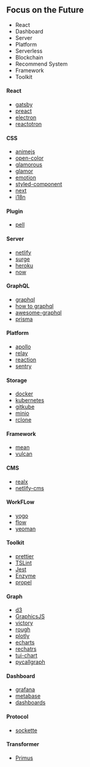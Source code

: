 
## Focus on the Future

- React
- Dashboard
- Server
- Platform
- Serverless
- Blockchain
- Recommend System
- Framework
- Toolkit



#### React

+ [gatsby](https://www.gatsbyjs.org)
+ [preact](https://preactjs.com)
+ [electron](https://electronjs.org)
+ [reactotron](https://github.com/infinitered/reactotron)

#### CSS

+ [animejs](http://animejs.com)
+ [open-color](https://yeun.github.io/open-color/)
+ [glamorous](https://glamorous.rocks)
+ [glamor](https://github.com/threepointone/glamor)
+ [emotion](https://emotion.sh)
+ [styled-component](https://www.styled-components.com)
+ [next](https://zeit.co/now)
+ [i18n](http://i18next.com/)

#### Plugin

+ [pell](https://jaredreich.com/pell)

#### Server

+ [netlify](https://www.netlify.com)
+ [surge](https://surge.sh/)
+ [heroku](https://github.com/heroku/heroku-buildpack-static)
+ [now](https://zeit.co/now)


#### GraphQL

+ [graphql](http://graphql.org/)
+ [how to graphql](https://www.howtographql.com)
+ [awesome-graphql](https://github.com/chentsulin/awesome-graphql)
+ [prisma](https://github.com/graphcool/prisma)

#### Platform

+ [apollo](http://apollo.auto)
+ [relay](https://facebook.github.io/relay/)
+ [reaction](https://reactioncommerce.com)
+ [sentry](https://sentry.io/welcome/)

#### Storage

+ [docker](https://www.docker.com)
+ [kubernetes](https://kubernetes.io)
+ [gitkube](https://gitkube.sh)
+ [minio](https://minio.io)
+ [rclone](https://rclone.org)

#### Framework

+ [mean](http://mean.io)
+ [vulcan](http://vulcanjs.org)


#### CMS

+ [realx](https://github.com/relax/relax )
+ [netlify-cms](https://www.netlifycms.org)

#### WorkFLow

+ [yogo](https://github.com/facebook/yoga)
+ [flow](https://github.com/facebook/flow)
+ [yeoman](http://yeoman.io/)

#### Toolkit

+ [prettier](https://prettier.io)
+ [TSLint](https://palantir.github.io/tslint/)
+ [Jest](https://facebook.github.io/jest/)
+ [Enzyme](http://airbnb.io/enzyme/)
+ [propel](http://propelml.org/)

#### Graph

+ [d3](https://github.com/d3/d3)
+ [GraphicsJS](http://www.graphicsjs.org/)
+ [victory](http://formidable.com/open-source/victory/)
+ [rough](http://roughjs.com)
+ [plotly](https://plot.ly)
+ [echarts](http://echarts.baidu.com)
+ [rechatrs](http://recharts.org)
+ [tui-chart](https://github.com/nhnent/tui.chart)
+ [pycallgraph](https://github.com/gak/pycallgraph)

#### Dashboard

+ [grafana](https://grafana.com)
+ [metabase](https://github.com/metabase/metabase)
+ [dashboards](http://keen.github.io/dashboards/)

#### Protocol

+ [sockette](https://github.com/lukeed/sockette)

#### Transformer

+ [Primus](http://primus.io)
